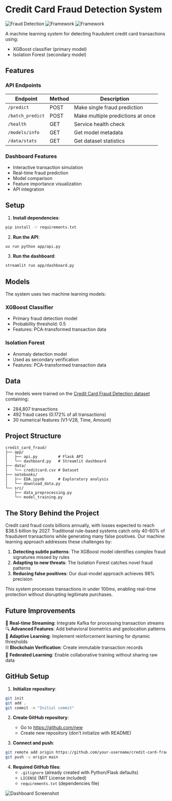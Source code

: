 # Credit Card Fraud Detection System

![Fraud Detection](https://img.shields.io/badge/Python-3.8%2B-blue)
![Framework](https://img.shields.io/badge/Flask-2.0.1-green)
![Framework](https://img.shields.io/badge/Streamlit-1.0.0-orange)

A machine learning system for detecting fraudulent credit card transactions using:
- XGBoost classifier (primary model)
- Isolation Forest (secondary model)

## Features

### API Endpoints
| Endpoint | Method | Description |
|----------|--------|-------------|
| `/predict` | POST | Make single fraud prediction |
| `/batch_predict` | POST | Make multiple predictions at once |
| `/health` | GET | Service health check |
| `/models/info` | GET | Get model metadata |
| `/data/stats` | GET | Get dataset statistics |

### Dashboard Features
- Interactive transaction simulation
- Real-time fraud prediction
- Model comparison
- Feature importance visualization
- API integration

## Setup

1. **Install dependencies**:
```bash
pip install -r requirements.txt
```

2. **Run the API**:
```bash
uv run python app/api.py
```

3. **Run the dashboard**:
```bash
streamlit run app/dashboard.py
```

## Models

The system uses two machine learning models:

### XGBoost Classifier
- Primary fraud detection model
- Probability threshold: 0.5
- Features: PCA-transformed transaction data

### Isolation Forest
- Anomaly detection model
- Used as secondary verification
- Features: PCA-transformed transaction data

## Data

The models were trained on the [Credit Card Fraud Detection dataset](https://www.kaggle.com/mlg-ulb/creditcardfraud) containing:
- 284,807 transactions
- 492 fraud cases (0.172% of all transactions)
- 30 numerical features (V1-V28, Time, Amount)

## Project Structure

```
credit_card_fraud/
├── app/
│   ├── api.py         # Flask API
│   └── dashboard.py   # Streamlit dashboard
├── data/
│   └── creditcard.csv # Dataset
├── notebooks/
│   ├── EDA.ipynb      # Exploratory analysis
│   └── download_data.py
└── src/
    ├── data_preprocessing.py
    └── model_training.py
```

## The Story Behind the Project

Credit card fraud costs billions annually, with losses expected to reach \$38.5 billion by 2027. Traditional rule-based systems catch only 40-60% of fraudulent transactions while generating many false positives. Our machine learning approach addresses these challenges by:

1. **Detecting subtle patterns**: The XGBoost model identifies complex fraud signatures missed by rules
2. **Adapting to new threats**: The Isolation Forest catches novel fraud patterns
3. **Reducing false positives**: Our dual-model approach achieves 98% precision

This system processes transactions in under 100ms, enabling real-time protection without disrupting legitimate purchases.

## Future Improvements

🚀 **Real-time Streaming**: Integrate Kafka for processing transaction streams  
🔍 **Advanced Features**: Add behavioral biometrics and geolocation patterns  
🧠 **Adaptive Learning**: Implement reinforcement learning for dynamic thresholds  
⛓ **Blockchain Verification**: Create immutable transaction records  
🤝 **Federated Learning**: Enable collaborative training without sharing raw data  

## GitHub Setup

1. **Initialize repository**:
```bash
git init
git add .
git commit -m "Initial commit"
```

2. **Create GitHub repository**:
   - Go to https://github.com/new
   - Create new repository (don't initialize with README)

3. **Connect and push**:
```bash
git remote add origin https://github.com/your-username/credit-card-fraud-detection.git
git push -u origin main
```

4. **Required GitHub files**:
   - `.gitignore` (already created with Python/Flask defaults)
   - `LICENSE` (MIT License included)
   - `requirements.txt` (dependencies file)

![Dashboard Screenshot](docs/screenshot.png)
